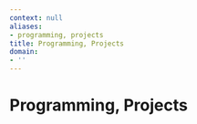 ```yaml
---
context: null
aliases:
- programming, projects
title: Programming, Projects
domain:
- ''
---
```


# Programming, Projects
